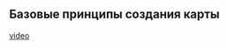 ## Базовые принципы создания карты

[video](https://player.softculture.cc/embed/online/GIS/GIS_10.10.12_L4-3_Map_Base_Principles)
